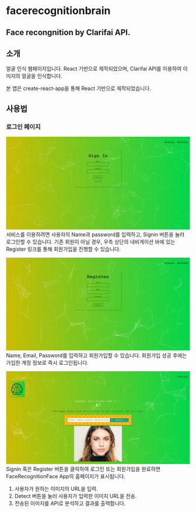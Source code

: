 # facerecognitionbrain

## Face recongnition by Clarifai API.

## 소개

얼굴 인식 웹페이지입니다. React 기반으로 제작되었으며, Clarifai API를 이용하여 이미지의 얼굴을 인식합니다.

본 앱은 create-react-app을 통해 React 기반으로 제작되었습니다.

## 사용법

### 로그인 페이지

![로그인](./readmeSrc/signin.png)
서비스를 이용하려면 사용자의 Name과 password를 입력하고, Signin 버튼을 눌러 로그인할 수 있습니다. 기존 회원이 아닐 경우, 우측 상단의 내비게이션 바에 있는 Register 링크를 통해 회원가입을 진행할 수 있습니다.

![회원가입](./readmeSrc/register.png)
Name, Email, Password를 입력하고 회원가입할 수 있습니다. 회원가입 성공 후에는 가입한 계정 정보로 즉시 로그인됩니다.

![홈페이지](./readmeSrc/home.png)
Signin 혹은 Register 버튼을 클릭하여 로그인 또는 회원가입을 완료하면 FaceRecognitionFace App의 홈페이지가 표시됩니다.

1. 사용자가 원하는 이미지의 URL을 입력.
2. Detect 버튼을 눌러 사용자가 입력한 이미지 URL을 전송.
3. 전송된 이미지를 API로 분석하고 결과를 출력합니다.
